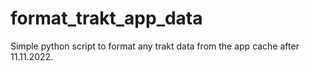# format_trakt_app_data
Simple python script to format any trakt data from the app cache after 11.11.2022. 
